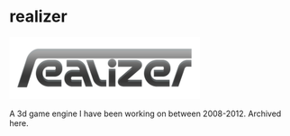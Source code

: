 realizer
===========
![Logo](https://github.com/codetorex/realizer/raw/images/logo.png?raw=true "Logo")

A 3d game engine I have been working on between 2008-2012. Archived here.





